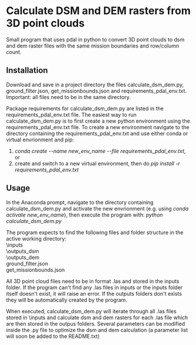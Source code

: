 # Calculate DSM and DEM rasters from 3D point clouds

Small program that uses pdal in python to convert 3D point clouds to dsm and dem raster files with the same mission boundaries and row/column count.

## Installation
Download and save in a project directory the files calculate_dsm_dem.py, ground_filter.json, get_missionbounds.json and requirements_pdal_env.txt. 
Important: all files need to be in the same directory.

Package requirements for calculate_dsm_dem.py are listed in the requirements_pdal_env.txt file. 
The easiest way to run calculate_dsm_dem.py is to first create a new python environment using the requirements_pdal_env.txt file. 
To create a new environment navigate to the directory containing the requirements_pdal_env.txt and use either conda or virtual envrionment and pip:

1) _conda create --name new_env_name --file requirements_pdal_env.txt_, or
2) create and switch to a new virtual environment, then do _pip install -r requirements_pdal_env.txt_

## Usage
In the Anaconda prompt, navigate to the directory containing calculate_dsm_dem.py and activate the new envrionment (e.g. using _conda activate new_env_name_), then execute the program with: _python calculate_dsm_dem.py_

The program expects to find the following files and folder structure in the active working directory: <br>
  \inputs <br>
  \outputs_dsm <br>
  \outputs_dem <br>
  ground_filter.json <br>
  get_missionbounds.json <br>

All 3D point cloud files need to be in format .las and stored in the inputs folder. If the program can't find any .las files in inputs or the inputs folder itself doesn't exist, it will raise an error. If the outputs folders don't exists they will be automatically created by the program.
  
When executed, calculate_dsm_dem.py will iterate through all .las files stored in \inputs and calculate dsm and dem rasters for each .las file which are then stored 
in the outpus folders. Several parameters can be modified inside the .py file to optimize the dsm and dem calculation (a parameter list will soon be added to the README.txt)
  
